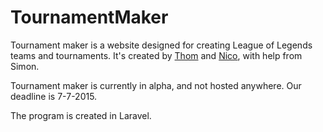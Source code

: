 # TournamentMaker
Tournament maker is a website designed for creating League of Legends teams and tournaments. It's created by [Thom](https://github.com/lantaarnappel "Thom") and [Nico](https://github.com/koffielyder "Nico"), with help from Simon. 

Tournament maker is currently in alpha, and not hosted anywhere. Our deadline is 7-7-2015.

The program is created in Laravel.
